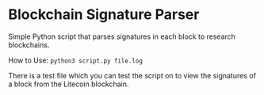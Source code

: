 # Blockchain Signature Parser
Simple Python script that parses signatures in each block to research blockchains. 

How to Use:
```python3 script.py file.log```

There is a test file which you can test the script on to view the signatures of a block from the Litecoin blockchain.

